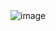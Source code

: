 <img src = "https://github.com/KLOKESH70/5504203\_K-LOKESHWAR-REDDY/blob/progm/GIT/GIT%20(SIMPLE%20LEARNING).jpg" alt = "image">




